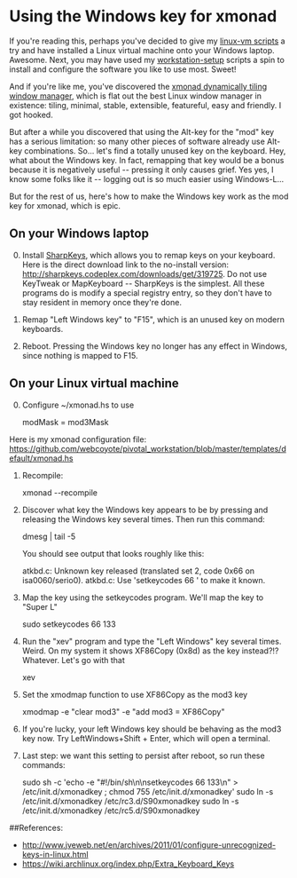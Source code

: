 
# Using the Windows key for xmonad

If you're reading this, perhaps you've decided to give my [linux-vm scripts](https://github.com/webcoyote/linux-vm) a try and have installed a Linux virtual machine onto your Windows laptop. Awesome. Next, you may have used my [workstation-setup](https://github.com/webcoyote/workstation-setup) scripts a spin to install and configure the software you like to use most. Sweet!

And if you're like me, you've discovered the [xmonad dynamically tiling window manager](http://xmonad.org/), which is flat out the best Linux window manager in existence: tiling, minimal, stable, extensible, featureful, easy and friendly. I got hooked.

But after a while you discovered that using the Alt-key for the "mod" key has a serious limitation: so many other pieces of software already use Alt-key combinations. So... let's find a totally unused key on the keyboard. Hey, what about the Windows key. In fact, remapping that key would be a bonus because it is negatively useful -- pressing it only causes grief. Yes yes, I know some folks like it -- logging out is so much easier using Windows-L...

But for the rest of us, here's how to make the Windows key work as the mod key for xmonad, which is epic.

## On your Windows laptop

0. Install [SharpKeys](http://sharpkeys.codeplex.com/), which allows you to remap keys on your keyboard.  Here is the direct download link to the no-install version: http://sharpkeys.codeplex.com/downloads/get/319725. Do not use KeyTweak or MapKeyboard -- SharpKeys is the simplest. All these programs do is modify a special registry entry, so they don't have to stay resident in memory once they're done.

1. Remap "Left Windows key" to "F15", which is an unused key on modern keyboards.

2. Reboot. Pressing the Windows key no longer has any effect in Windows, since nothing is mapped to F15.

## On your Linux virtual machine

0. Configure ~/xmonad.hs to use

    modMask = mod3Mask
    
  Here is my xmonad configuration file: https://github.com/webcoyote/pivotal_workstation/blob/master/templates/default/xmonad.hs
  
1. Recompile:

    xmonad --recompile

2. Discover what key the Windows key appears to be by pressing and releasing the Windows key several times. Then run this command:

    dmesg | tail -5
    
    You should see output that looks roughly like this:

    atkbd.c: Unknown key released (translated set 2, code 0x66 on isa0060/serio0).
    atkbd.c: Use 'setkeycodes 66 <keycode>' to make it known.

3. Map the key using the setkeycodes program. We'll map the key to "Super L"

    sudo setkeycodes 66 133
    
4. Run the "xev" program and type the "Left Windows" key several times. Weird. On my system it shows XF86Copy (0x8d) as the key instead?!? Whatever. Let's go with that

    xev

5. Set the xmodmap function to use XF86Copy as the mod3 key

    xmodmap -e "clear mod3" -e "add mod3 = XF86Copy"

6. If you're lucky, your left Windows key should be behaving as the mod3 key now. Try LeftWindows+Shift + Enter, which will open a terminal.

7. Last step: we want this setting to persist after reboot, so run these commands:

    sudo sh -c 'echo -e "#!/bin/sh\n\nsetkeycodes 66 133\n" > /etc/init.d/xmonadkey ; chmod 755 /etc/init.d/xmonadkey'
    sudo ln -s /etc/init.d/xmonadkey /etc/rc3.d/S90xmonadkey
    sudo ln -s /etc/init.d/xmonadkey /etc/rc5.d/S90xmonadkey

##References:

* http://www.jveweb.net/en/archives/2011/01/configure-unrecognized-keys-in-linux.html
* https://wiki.archlinux.org/index.php/Extra_Keyboard_Keys
